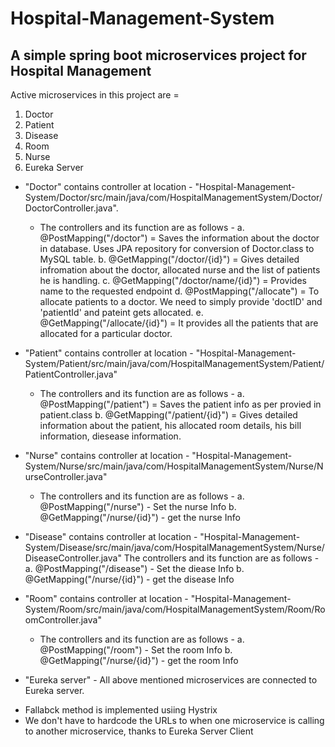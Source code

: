 # Hospital-Management-System
## A simple spring boot microservices project for Hospital Management

Active microservices in this project are = 
1. Doctor
2. Patient
3. Disease
4. Room
5. Nurse
6. Eureka Server

* "Doctor" contains controller at location - "Hospital-Management-System/Doctor/src/main/java/com/HospitalManagementSystem/Doctor/DoctorController.java".
  * The controllers and its function are as follows -
          a. @PostMapping("/doctor") = Saves the information about the doctor in database. Uses JPA repository for conversion of Doctor.class to MySQL table.
          b. @GetMapping("/doctor/{id}") = Gives detailed infromation about the doctor, allocated nurse and the list of patients he is handling.
          c. @GetMapping("/doctor/name/{id}") = Provides name to the requested endpoint
          d. @PostMapping("/allocate") = To allocate patients to a doctor. We need to simply provide 'doctID' and 'patientId' and pateint gets allocated.
          e. @GetMapping("/allocate/{id}") = It provides all the patients that are allocated for a particular doctor.

* "Patient" contains controller at location - "Hospital-Management-System/Patient/src/main/java/com/HospitalManagementSystem/Patient/PatientController.java"
  * The controllers and its function are as follows -
          a. @PostMapping("/patient") = Saves the patient info as per provied in patient.class
          b. @GetMapping("/patient/{id}") = Gives detailed information about the patient, his allocated room details, his bill information, diesease information.
  
* "Nurse" contains controller at location - "Hospital-Management-System/Nurse/src/main/java/com/HospitalManagementSystem/Nurse/NurseController.java"
  * The controllers and its function are as follows -
          a. @PostMapping("/nurse") - Set the nurse Info
          b. @GetMapping("/nurse/{id}") - get the nurse Info
          
* "Disease" contains controller at location - "Hospital-Management-System/Disease/src/main/java/com/HospitalManagementSystem/Nurse/DiseaseController.java"
      The controllers and its function are as follows -
          a. @PostMapping("/disease") - Set the diease Info
          b. @GetMapping("/nurse/{id}") - get the disease Info
         
* "Room" contains controller at location - "Hospital-Management-System/Room/src/main/java/com/HospitalManagementSystem/Room/RoomController.java"
  * The controllers and its function are as follows -
          a. @PostMapping("/room") - Set the room Info
          b. @GetMapping("/nurse/{id}") - get the room Info
          
* "Eureka server" - All above mentioned microservices are connected to Eureka server. 
   
- Fallabck method is implemented usiing Hystrix
- We don't have to hardcode the URLs to when one microservice is calling to another microservice, thanks to Eureka Server Client
